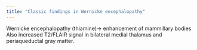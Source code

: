 ```yaml
---
title: "Classic findings in Wernicke encephalopathy"
---
```

Wernicke encephalopathy (thiamine)&#8594; enhancement of mammillary bodies
Also increased T2/FLAIR signal in bilateral medial thalamus and periaqueductal gray matter.


